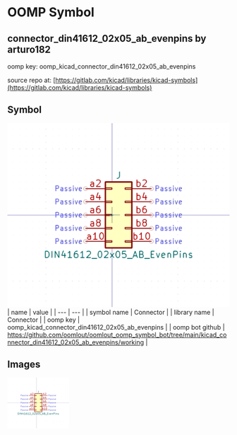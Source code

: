 # OOMP Symbol  
## connector_din41612_02x05_ab_evenpins  by arturo182  
  
oomp key: oomp_kicad_connector_din41612_02x05_ab_evenpins  
  
source repo at: [https://gitlab.com/kicad/libraries/kicad-symbols](https://gitlab.com/kicad/libraries/kicad-symbols)  
## Symbol  
  
[![working.png](working_600.png)](working.png)  
| name | value | 
| --- | --- | 
| symbol name | Connector | 
| library name | Connector | 
| oomp key | oomp_kicad_connector_din41612_02x05_ab_evenpins | 
| oomp bot github | https://github.com/oomlout/oomlout_oomp_symbol_bot/tree/main/kicad_connector_din41612_02x05_ab_evenpins/working | 
## Images  
  
[![working.png](working_140.png)](working.png)  
